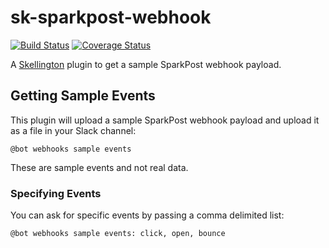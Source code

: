 # sk-sparkpost-webhook
[![Build Status](https://travis-ci.org/colestrode/sk-sparkpost-webhook.svg?branch=master)](https://travis-ci.org/colestrode/sk-sparkpost-webhook)
[![Coverage Status](https://coveralls.io/repos/github/colestrode/sk-sparkpost-webhook/badge.svg?branch=master)](https://coveralls.io/github/colestrode/sk-sparkpost-webhook?branch=master)

A [Skellington](https://github.com/colestrode/skellington) plugin to get a sample SparkPost webhook payload.


## Getting Sample Events

This plugin will upload a sample SparkPost webhook payload and upload it as a file
in your Slack channel:

`@bot webhooks sample events`

These are sample events and not real data.

### Specifying Events

You can ask for specific events by passing a comma delimited list:

`@bot webhooks sample events: click, open, bounce`

